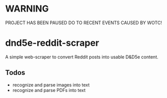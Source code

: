 # WARNING
PROJECT HAS BEEN PAUSED DO TO RECENT EVENTS CAUSED BY WOTC!

# dnd5e-reddit-scraper
A simple web-scraper to convert Reddit posts into usable D&amp;D5e content.

## Todos

- recognize and parse images into text
- recognize and parse PDFs into text
